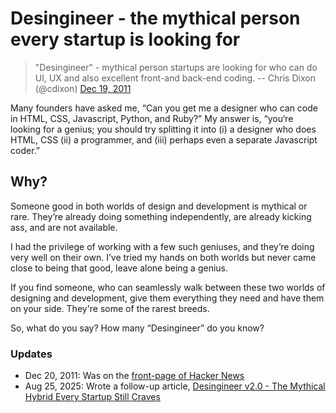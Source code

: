 # Desingineer - the mythical person every startup is looking for

> "Desingineer" - mythical person startups are looking for who can do UI, UX and also excellent front-and back-end coding. -- Chris Dixon (@cdixon) [Dec 19, 2011](https://twitter.com/cdixon/statuses/148896542462455808)

Many founders have asked me, “Can you get me a designer who can code in HTML, CSS, Javascript, Python, and Ruby?” My answer is, “you‘re looking for a genius; you should try splitting it into (i) a designer who does HTML, CSS (ii) a programmer, and (iii) perhaps even a separate Javascript coder.”

## Why?

Someone good in both worlds of design and development is mythical or rare. They’re already doing something independently, are already kicking ass, and are not available.

I had the privilege of working with a few such geniuses, and they’re doing very well on their own. I’ve tried my hands on both worlds but never came close to being that good, leave alone being a genius.

If you find someone, who can seamlessly walk between these two worlds of designing and development, give them everything they need and have them on your side. They're some of the rarest breeds.

So, what do you say? How many “Desingineer” do you know?

### Updates

- Dec 20, 2011: Was on the [front-page of Hacker News](https://news.ycombinator.com/item?id=3373702)
- Aug 25, 2025: Wrote a follow-up article, [Desingineer v2.0 - The Mythical Hybrid Every Startup Still Craves](/2025/desingineer-v2-the-mythical-hybrid-every-startup-still-craves/)